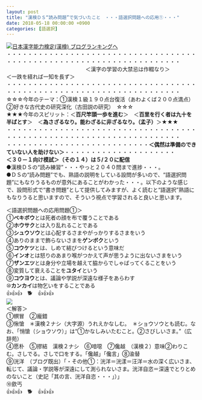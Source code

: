 ```yaml
---
layout: post
title: "漢検ＤＳ“読み問題”で気づいたこと　・・・語選択問題への応用①・・・"
date: 2018-05-18 00:00:00 +0900
categories: [語選択]
---
```


[![](/syuusyuu9701/assets/images/漢検ｄｓ“読み問題”で気づいたこと-・・・語選択問題への応用①・・・-br_c_3028_1.gif)](http://blog.with2.net/link.php?1659096:3028 "日本漢字能力検定(漢検) ブログランキングへ")[日本漢字能力検定(漢検) ブログランキングへ](http://blog.with2.net/link.php?1659096:3028)  
・・・・・・・・・・・・・・・・・・・・・・・・・・・・・・・・・・・・・・・・・・・・・・・・・・・・・・・・・・・・・・・・・・・・・  
　　　　　　　　　　　　　　　＜漢字の学習の大禁忌は作輟なり＞　　　　　＜一跌を経れば一知を長ず＞　　　　　  
・・・・・・・・・・・・・・・・・・・・・・・・・・・・・・・・・・・・・・・・・・・・・・・・・・・・・・・・・・・・・・・・・・・・・  
☆☆☆今年のテーマ：①漢検１級１９０点台復活（あわよくば２００点満点）　②好きな古代史の研究深化（古田説の研究）　☆☆☆  
★★★今年のスピリット：＜**百尺竿頭一歩を進む**＞　＜**百里を行く者は九十を半ばとす**＞　＜**為さざるなり。能わざるに非ざるなり。（孟子）**＞★★★  
・・・・・・・・・・・・・・・・・・・・・・・・・・・・・・・・・・・・・・・・・・・・・・・・・・・・・・・・・・・・・・・・・・・・・  
・・・・・・・・・・・・・・・・・・・・・・・・・・・**＜偶然は準備のできていない人を助けない＞**・・・・・・・・・・・・・・・・・・・・・  
**＜３０－１向け模試＞（その１４）は５/２０に配信**  
●漢検ＤＳの“読み練習”・・・やっと２０４０問まで進捗・・・。  
●ＤＳの“読み問題”でも、熟語の説明をしている設問が多いので、“語選択問題”にもなりうるものが意外にあることがわかった・・・。以下のような感じで、設問形式で“書き問題”として提供してみますが、よく読むと“語選択”熟語にもなりうると思いますので、そういう視点で学習されると良いと思います。  
  
＜語選択問題への応用問題①＞  
①**ベキボウ**とは死者の顔を布で覆うことである　  
②**ホウサク**とは入り乱れることである　　  
③**シュウソウ**とは心配するさまやがっかりするさまをいう　  
④ありのままで飾らないさまを**ゲンボク**という　  
⑤**コウケツ**とは、しめて結びつけるという意味だ　  
⑥**インオ**とは怒りのあまり喉がつかえて声が思うように出ないさまをいう　  
⑦**ザンエツ**とは身分や立場を越えて脇からでしゃばってくることをいう　　  
⑧変質して衰えることを**ユタイ**という　  
⑨**コウヨウ**とは、議論や学説が深遠な様子をあらわす　  
⑩**カンカイ**は物乞いをすることである　  
👍👍👍　🐕　👍👍👍  
![](/syuusyuu9701/assets/images/漢検ｄｓ“読み問題”で気づいたこと-・・・語選択問題への応用①・・・-20424d3cd2f93057861e48ffc026c99a.png)  
＜解答＞  
①幎冒　②龐錯  
③愀愴　＊漢検２ナシ（大字源）うれえかなしむ。　＊ショウソウとも読む。なお、「悄愴（ショウソウ）」は“①かなしみいたむこと。②さびしいさま。”（広辞苑）  
④愿朴　⑤摎結　漢検２ナシ　⑥喑噁　⑦儳越　（漢検２）意味②わりこむ。さしでる。さしで口をする。「儳越」「儳言」⑧渝替  
⑨洸洋　（ブログ既出）「・その他①：洸洋＝洸漾＝汪洋＝水の深く広いさま、転じて、議論・学説等が深遠にして測られないさま。洸洋自恣＝深遠でとりとめのないこと（史記「其の言、洸洋自恣・・・」）」  
⑩歛丐  
👍👍👍　🐕　👍👍👍
